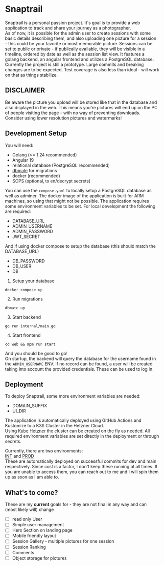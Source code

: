 # Snaptrail

Snaptrail is a personal passion project. It's goal is to provide a web application to track and share your journey as a photographer.\
As of now, it is possible for the admin user to create sessions with some basic details describing them, and also uploading one picture for a session - this could be your favorite or most memorable picture.
Sessions can be set to public or private - if publically available, they will be visible in a timeline, ordered by date as well as the session list view.
It features a golang backend, an angular frontend and utilizes a PostgreSQL database.\
Currently the project is still a prototype. Large commits and breaking changes are to be expected. Test coverage is also less than ideal - will work on that as things stabilize.

## DISCLAIMER

Be aware the picture you upload will be stored like that in the database and also displayed in the web.
This means you're pictures will end up on the PC of people visiting the page - with no way of preventing downloads. Consider using lower resolution pictures and watermarks!

## Development Setup

You will need:

- Golang (>= 1.24 recommended)
- Angular 19
- relational database (PostgreSQL recommended)
- [dbmate](https://github.com/amacneil/dbmate) for migrations
- docker (recommended)
- SOPS (optional, to en/decrypt secrets)

You can use the `compose.yaml` to locally setup a PostgreSQL database as well as adminer.
The docker image of the application is built for ARM machines, so using that might not be possible.
The application requires some environment variables to be set.
For local development the following are required:

- DATABASE_URL
- ADMIN_USERNAME
- ADMIN_PASSWORD
- JWT_SECRET

And if using docker compose to setup the database (this should match the DATABASE_URL)

- DB_PASSWORD
- DB_USER
- DB

1. Setup your database

```
docker compose up
```

2. Run migrations

```
dbmate up
```

3. Start backend

```
go run internal/main.go
```

4. Start frontend

```
cd web && npm run start
```

And you should be good to go!\
On startup, the backend will query the database for the username found in the `ADMIN_USERNAME` ENV. If no record can be found, a user will be created taking into account the provided credentials. These can be used to log in.

## Deployment

To deploy Snaptrail, some more environment variables are needed:

- DOMAIN_SUFFIX
- UI_DIR

The application is automatically deployed using GitHub Actions and Kustomize to a K3S Cluster in the Hetzner Cloud.\
Using [Kube Hetzner](https://github.com/kube-hetzner/terraform-hcloud-kube-hetzner) the cluster can be created on the fly as needed.
All required environment variables are set directly in the deployment or through secrets.

Currently, there are two environments:\
[INT](https://int.snaptrail.markusharder.com/ui/) and [PROD](https://snaptrail.markusharder.com/ui/)\
These are automatically deployed on successful commits for dev and main respectively.
Since cost is a factor, I don't keep these running at all times. If you are unable to access them, you can reach out to me and I will spin them up as soon as I am able to.

## What's to come?

These are my **current** goals for - they are not final in any way and can (most likely will) change

- [ ] read only User
- [ ] Simple user management
- [ ] Hero Section on landing page
- [ ] Mobile friendly layout
- [ ] Session Gallery - multiple pictures for one session
- [ ] Session Ranking
- [ ] Comments
- [ ] Object storage for pictures

